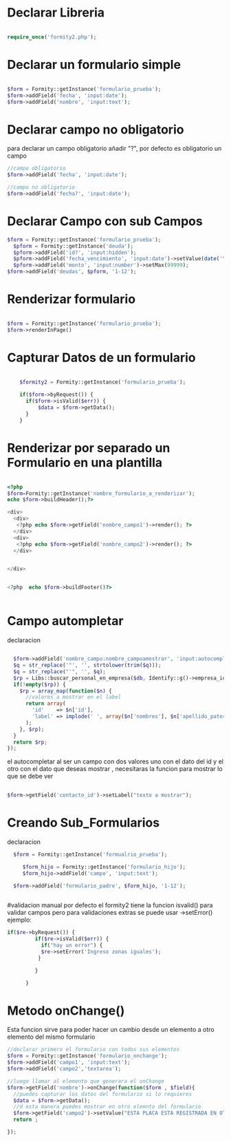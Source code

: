 # Declarar Libreria

```php

require_once('formity2.php');

```
# Declarar un formulario simple


```php

$form = Formity::getInstance('formulario_prueba');
$form->addField('fecha', 'input:date');
$form->addField('nombre', 'input:text');

```
# Declarar campo no obligatorio

para declarar un campo obligatorio añadir "?",
por defecto es obligatorio un campo


```php
//campo obligatorio
$form->addField('fecha', 'input:date');

//campo no obligatorio
$form->addField('fecha?', 'input:date');

```

# Declarar Campo con sub Campos
```php
$form = Formity::getInstance('formulario_prueba');
  $pform = Formity::getInstance('deuda');
  $pform->addField('id?', 'input:hidden');
  $pform->addField('fecha_vencimiento', 'input:date')->setValue(date('Y-m-d'));
  $pform->addField('monto', 'input:number')->setMax(99999);
$form->addField('deudas', $pform, '1-12');

```


# Renderizar formulario

```php

$form = Formity::getInstance('formulario_prueba');
$form->renderInPage()


```

# Capturar Datos de un formulario

```php

    $formity2 = Formity::getInstance('formulario_prueba');
    
    if($form->byRequest()) {
      if($form->isValid($err)) {
          $data = $form->getData();
      }
    }

```

# Renderizar por separado un Formulario en una plantilla

```php 

<?php
$form=Formity::getInstance('nombre_formulario_a_renderizar');
echo $form->buildHeader();?>

<div>
  <div>
   <?php echo $form->getField('nombre_campo1')->render(); ?> 
  </div>
  <div>
   <?php echo $form->getField('nombre_campo2')->render(); ?> 
  </div>


</div>


<?php  echo $form->buildFooter()?>



```

# Campo autompletar
  declaracion
```php

  $form->addField('nombre_campo:nombre_campoamostrar', 'input:autocomplete')->setSize(6)->setOptions(function($form, $field, $q) use($db) {
  $q = str_replace('"', '', strtolower(trim($q)));
  $q = str_replace("'", '', $q);
  $rp = Libs::buscar_personal_en_empresa($db, Identify::g()->empresa_id, $q); //esta funcion debes cambiar segun lo que necesites
  if(!empty($rp)) {
    $rp = array_map(function($n) {
      //valores a mostrar en el label
      return array(
        'id'    => $n['id'],
        'label' => implode(' ', array($n['nombres'], $n['apellido_paterno'], $n['apellido_materno'])),
      );
    }, $rp);
  }
  return $rp;
});


```
el autocompletar al ser un campo con dos valores uno con el dato del id y el otro con el dato
que deseas mostrar , necesitaras la funcion para mostrar lo que se debe ver
```php
 
$form->getField('contacto_id')->setLabel("texto a mostrar");


```

#  Creando Sub_Formularios
declaracion
```php
  $form = Formity::getInstance('formualrio_prueba');

     $form_hijo = Formity::getInstance('formulario_hijo');
     $form_hijo->addField('campo', 'input:text');

  $form->addField('formulario_padre', $form_hijo, '1-12');
  
```

#validacion manual 
por defecto el formity2 tiene  la funcion isvalid() 
para validar campos pero para validaciones extras
se puede usar ->setError()
ejemplo:
```php
if($re->byRequest()) {
         if($re->isValid($err)) {
           if("hay un error") {
           $re->setError('Ingreso zonas iguales');
          }

         }

      } 

```


# Metodo onChange()
Esta funcion sirve para poder hacer un cambio desde un elemento a otro  elemento
del mismo formulario 
```php
//declarar primero el formulario con todos sus elementos
$form = Formity::getInstance('formulario_onchange');
$form->addField('campo1', 'input:text');
$form->addField('campo2','textarea');

//luego llamar al elemento que generara el onChange
$form->getField('nombre')->onChange(function($form , $field){
  //puedes capturar los datos del formulario si lo requieres
  $data = $form->getData();
  //d esta manera puedes mostrar en otro elemnto del formulario
  $form->getField('campo2')->setValue("ESTA PLACA ESTA REGISTRADA EN OTRA EMPRESA");
  return ;

});


```



